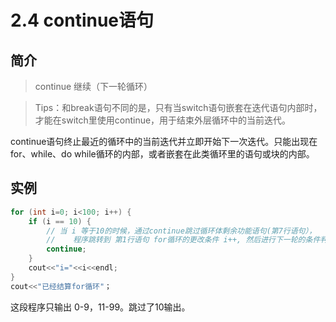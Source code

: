 # 2.4 continue语句

## 简介
> continue 继续（下一轮循环）

> Tips：和break语句不同的是，只有当switch语句嵌套在迭代语句内部时，才能在switch里使用continue，用于结束外层循环中的当前迭代。

continue语句终止最近的循环中的当前迭代并立即开始下一次迭代。只能出现在for、while、do while循环的内部，或者嵌套在此类循环里的语句或块的内部。

## 实例

```c++ {.line-numbers highlight=[1,5,7] }
for (int i=0; i<100; i++) {
    if (i == 10) { 
        // 当 i 等于10的时候，通过continue跳过循环体剩余功能语句(第7行语句），
        //    程序跳转到 第1行语句 for循环的更改条件 i++, 然后进行下一轮的条件判断
        continue;
    }
    cout<<"i="<<i<<endl;
}
cout<<"已经结算for循环"；
```
这段程序只输出 0-9，11-99。跳过了10输出。